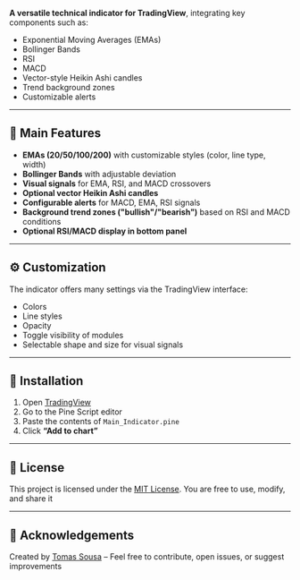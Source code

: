 

**A versatile technical indicator for TradingView**, integrating key components such as:
- Exponential Moving Averages (EMAs)
- Bollinger Bands
- RSI
- MACD
- Vector-style Heikin Ashi candles
- Trend background zones
- Customizable alerts

---

## 🧩 Main Features

- **EMAs (20/50/100/200)** with customizable styles (color, line type, width)
- **Bollinger Bands** with adjustable deviation
- **Visual signals** for EMA, RSI, and MACD crossovers
- **Optional vector Heikin Ashi candles**
- **Configurable alerts** for MACD, EMA, RSI signals
- **Background trend zones ("bullish"/"bearish")** based on RSI and MACD conditions
- **Optional RSI/MACD display in bottom panel**

---

## ⚙️ Customization

The indicator offers many settings via the TradingView interface:
- Colors
- Line styles
- Opacity
- Toggle visibility of modules
- Selectable shape and size for visual signals

---

## 🚀 Installation

1. Open [TradingView](https://tradingview.com/)
2. Go to the Pine Script editor
3. Paste the contents of `Main_Indicator.pine`
4. Click **“Add to chart”**

---

## 📄 License

This project is licensed under the [MIT License](./LICENSE). You are free to use, modify, and share it

---

## 🙌 Acknowledgements

Created by [Tomas Sousa](http://github.com/Tomass-Sousa) – Feel free to contribute, open issues, or suggest improvements
